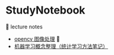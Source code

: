 # StudyNotebook

🥝 lecture notes 

* [opencv 图像处理](./ComputerScience/OpenCV图像处理笔记.md) 🥥
* [机器学习概念整理（统计学习方法笔记）](%E7%BB%9F%E8%AE%A1%E5%AD%A6%E4%B9%A0%E6%96%B9%E6%B3%95%E7%AC%94%E8%AE%B0%EF%BC%88%E6%9D%B3%E4%B8%80%E7%99%BD%EF%BC%89.pdf)